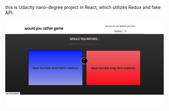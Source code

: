 this is Udacity nano-degree project in React, which utilizes Redux and fake API.
###
![Screenshot](./src/project_prev.png)
